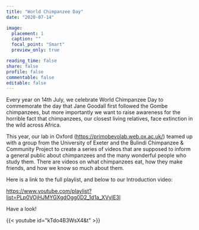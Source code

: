 ```yaml
---
title: "World Chimpanzee Day"
date: "2020-07-14"

image:
  placement: 1
  caption: ""
  focal_point: "Smart"
  preview_only: true

reading_time: false
share: false
profile: false
commentable: false
editable: false 
---
```


Every year on 14th July, we celebrate World Chimpanzee Day to commemorate the day that Jane Goodall first followed the Gombe chimpanzees, but more importantly we want to raise awareness for the horrible fact that chimpanzees, our closest living relatives, face extinction in the wild across Africa. 

This year, our lab in Oxford (https://primobevolab.web.ox.ac.uk/) teamed up with a group from the University of Exeter and the Bulindi Chimpanzee & Community Project to create a series of videos that are supposed to inform a general public about chimpanzees and the many wonderful people who study them. There are videos on what chimpanzees eat, how they make friends, and how we know so much about them.

Here is a link to the full playlist, and below to our Introduction video:

https://www.youtube.com/playlist?list=PLp0VOjHJMYGXgdOgg0D2_1d1a_XVylE3l

Have a look!

{{< youtube id="kTdo4B3WsX4&t" >}}

